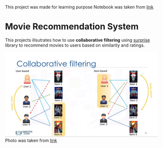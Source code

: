 This project was made for learning purpose
Notebook was taken from [link](https://www.kaggle.com/code/stpeteishii/movie-recommendation-using-surprise) 

# Movie Recommendation System

This projects illsutrates how to use **collaborative filtering** using [surprise](https://surprise.readthedocs.io/en/stable/) library to recommend movies to users based on similarity and ratings.

![image info](./images/collaborative_filtering.png)
Photo was taken from [link](https://cognitiveclass.ai/courses/build-recommendation-systems-using-collaborative-filtering)
